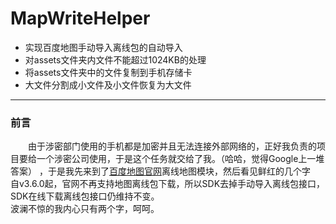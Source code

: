 # MapWriteHelper
* 实现百度地图手动导入离线包的自动导入
* 对assets文件夹内文件不能超过1024KB的处理
* 将assets文件夹中的文件复制到手机存储卡
* 大文件分割成小文件及小文件恢复为大文件

*************************************
### 前言
　　由于涉密部门使用的手机都是加密并且无法连接外部网络的，正好我负责的项目要给一个涉密公司使用，于是这个任务就交给了我。（哈哈，觉得Google上一堆答案）
，于是我先来到了[百度地图官网](http://lbsyun.baidu.com/index.php?title=androidsdk/guide/offlinemap)离线地图模块，然后看见鲜红的几个字</br>自v3.6.0起，官网不再支持地图离线包下载，所以SDK去掉手动导入离线包接口，SDK在线下载离线包接口仍维持不变。</br>波澜不惊的我内心只有两个字，呵呵。



